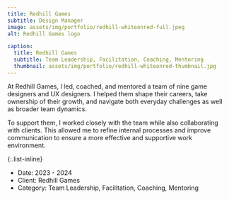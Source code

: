 ```yaml
---
title: Redhill Games
subtitle: Design Manager
image: assets/img/portfolio/redhill-whiteonred-full.jpeg
alt: Redhill Games logo

caption:
  title: Redhill Games
  subtitle: Team Leadership, Facilitation, Coaching, Mentoring
  thumbnail: assets/img/portfolio/redhill-whiteonred-thumbnail.jpg
---
```

At Redhill Games, I led, coached, and mentored a team of nine game designers and UX designers. I helped them shape their careers, take ownership of their growth, and navigate both everyday challenges as well as broader team dynamics.

To support them, I worked closely with the team while also collaborating with clients. This allowed me to refine internal processes and improve communication to ensure a more effective and supportive work environment.

{:.list-inline}
- Date: 2023 - 2024
- Client: Redhill Games
- Category: Team Leadership, Facilitation, Coaching, Mentoring

